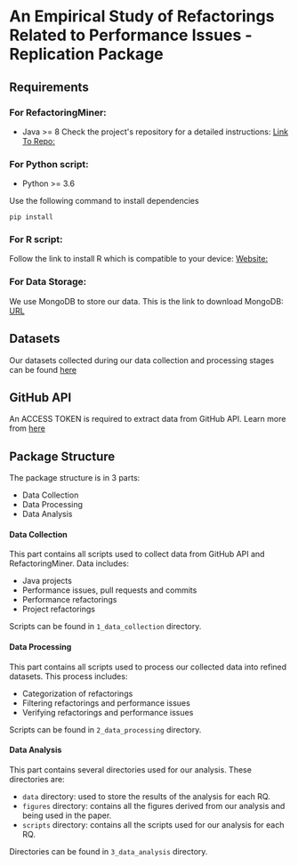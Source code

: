 # An Empirical Study of Refactorings Related to Performance Issues - Replication Package

## Requirements

### For RefactoringMiner:

- Java >= 8
  Check the project's repository for a detailed instructions: [Link To Repo:](https://github.com/tsantalis/RefactoringMiner#how-to-build-refactoringminer)

### For Python script:

- Python >= 3.6

Use the following command to install dependencies

```
pip install
```

### For R script:

Follow the link to install R which is compatible to your device: [Website:](https://cran.r-project.org/)

### For Data Storage:

We use MongoDB to store our data. This is the link to download MongoDB: [URL](https://www.mongodb.com/try/download/community-kubernetes-operator)

## Datasets

Our datasets collected during our data collection and processing stages can be found [here](https://drive.google.com/drive/folders/1ZK9a9_kf-NpaIkN-QApH8kp2aH9ymppg?usp=sharing)

## GitHub API

An ACCESS TOKEN is required to extract data from GitHub API. Learn more from [here](https://docs.github.com/en/authentication/keeping-your-account-and-data-secure/managing-your-personal-access-tokens)

## Package Structure

The package structure is in 3 parts:

- Data Collection
- Data Processing
- Data Analysis

#### Data Collection

This part contains all scripts used to collect data from GitHub API and RefactoringMiner. Data includes:

- Java projects
- Performance issues, pull requests and commits
- Performance refactorings
- Project refactorings

Scripts can be found in `1_data_collection` directory.

#### Data Processing

This part contains all scripts used to process our collected data into refined datasets. This process includes:

- Categorization of refactorings
- Filtering refactorings and performance issues
- Verifying refactorings and performance issues

Scripts can be found in `2_data_processing` directory.

#### Data Analysis

This part contains several directories used for our analysis. These directories are:

- `data` directory: used to store the results of the analysis for each RQ.
- `figures` directory: contains all the figures derived from our analysis and being used in the paper.
- `scripts` directory: contains all the scripts used for our analysis for each RQ.

Directories can be found in `3_data_analysis` directory.
